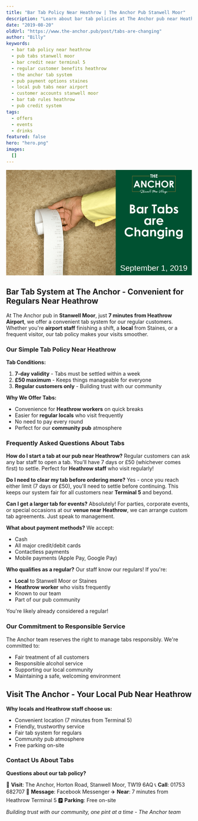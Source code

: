 ```yaml
---
title: "Bar Tab Policy Near Heathrow | The Anchor Pub Stanwell Moor"
description: "Learn about bar tab policies at The Anchor pub near Heathrow Airport. Convenient tab system for regular customers, 7-day validity, £50 limit. Perfect for airport staff and locals in Stanwell Moor. Clear terms for hassle-free drinking just 7 minutes from Terminal 5."
date: "2019-08-20"
oldUrl: "https://www.the-anchor.pub/post/tabs-are-changing"
author: "Billy"
keywords:
  - bar tab policy near heathrow
  - pub tabs stanwell moor
  - bar credit near terminal 5
  - regular customer benefits heathrow
  - the anchor tab system
  - pub payment options staines
  - local pub tabs near airport
  - customer accounts stanwell moor
  - bar tab rules heathrow
  - pub credit system
tags:
  - offers
  - events
  - drinks
featured: false
hero: "hero.png"
images:
  []
---
```


  

![tabs are changing image](/content/blog/tabs-are-changing/hero.png)

## Bar Tab System at The Anchor - Convenient for Regulars Near Heathrow

At The Anchor pub in **Stanwell Moor**, just **7 minutes from Heathrow Airport**, we offer a convenient tab system for our regular customers. Whether you're **airport staff** finishing a shift, a **local** from Staines, or a frequent visitor, our tab policy makes your visits smoother.

### Our Simple Tab Policy Near Heathrow

**Tab Conditions:**
1. **7-day validity** - Tabs must be settled within a week
2. **£50 maximum** - Keeps things manageable for everyone
3. **Regular customers only** - Building trust with our community

**Why We Offer Tabs:**
- Convenience for **Heathrow workers** on quick breaks
- Easier for **regular locals** who visit frequently
- No need to pay every round
- Perfect for our **community pub** atmosphere

### Frequently Asked Questions About Tabs

**How do I start a tab at our pub near Heathrow?**
Regular customers can ask any bar staff to open a tab. You'll have 7 days or £50 (whichever comes first) to settle. Perfect for **Heathrow staff** who visit regularly!

**Do I need to clear my tab before ordering more?**
Yes - once you reach either limit (7 days or £50), you'll need to settle before continuing. This keeps our system fair for all customers near **Terminal 5** and beyond.

**Can I get a larger tab for events?**
Absolutely! For parties, corporate events, or special occasions at our **venue near Heathrow**, we can arrange custom tab agreements. Just speak to management.

**What about payment methods?**
We accept:
- Cash
- All major credit/debit cards
- Contactless payments
- Mobile payments (Apple Pay, Google Pay)

**Who qualifies as a regular?**
Our staff know our regulars! If you're:
- **Local** to Stanwell Moor or Staines
- **Heathrow worker** who visits frequently
- Known to our team
- Part of our pub community

You're likely already considered a regular!

### Our Commitment to Responsible Service

The Anchor team reserves the right to manage tabs responsibly. We're committed to:
- Fair treatment of all customers
- Responsible alcohol service
- Supporting our local community
- Maintaining a safe, welcoming environment

## Visit The Anchor - Your Local Pub Near Heathrow

**Why locals and Heathrow staff choose us:**
- Convenient location (7 minutes from Terminal 5)
- Friendly, trustworthy service
- Fair tab system for regulars
- Community pub atmosphere
- Free parking on-site

### Contact Us About Tabs

**Questions about our tab policy?**

📍 **Visit**: The Anchor, Horton Road, Stanwell Moor, TW19 6AQ
📞 **Call**: 01753 682707
💬 **Message**: Facebook Messenger
✈️ **Near**: 7 minutes from Heathrow Terminal 5
🅿️ **Parking**: Free on-site

*Building trust with our community, one pint at a time - The Anchor team*
